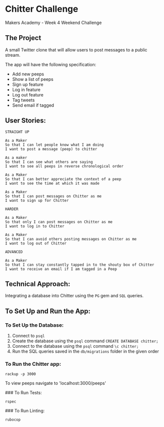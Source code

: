Chitter Challenge
=================

Makers Academy - Week 4 Weekend Challenge

The Project
-------

A small Twitter clone that will allow users to post messages to a public stream.

The app will have the following specification:

* Add new peeps
* Show a list of peeps
* Sign up feature
* Log in feature
* Log out feature
* Tag tweets
* Send email if tagged

User Stories:
-------

```
STRAIGHT UP

As a Maker
So that I can let people know what I am doing  
I want to post a message (peep) to chitter

As a maker
So that I can see what others are saying  
I want to see all peeps in reverse chronological order

As a Maker
So that I can better appreciate the context of a peep
I want to see the time at which it was made

As a Maker
So that I can post messages on Chitter as me
I want to sign up for Chitter

HARDER

As a Maker
So that only I can post messages on Chitter as me
I want to log in to Chitter

As a Maker
So that I can avoid others posting messages on Chitter as me
I want to log out of Chitter

ADVANCED

As a Maker
So that I can stay constantly tapped in to the shouty box of Chitter
I want to receive an email if I am tagged in a Peep
```

Technical Approach:
-------

Integrating a database into Chitter using the `PG` gem and `SQL` queries.

To Set Up and Run the App:
-------

### To Set Up the Database:

1. Connect to `psql`
2. Create the database using the `psql` command `CREATE DATABASE chitter;`
3. Connect to the database using the `psql` command `\c chitter;`
4. Run the SQL queries saved in the `db/migrations` folder in the given order

### To Run the Chitter app:

```
rackup -p 3000
```
To view peeps navigate to 'localhost:3000/peeps'

### To Run Tests:

```
rspec
```

### To Run Linting:

```
rubocop
```